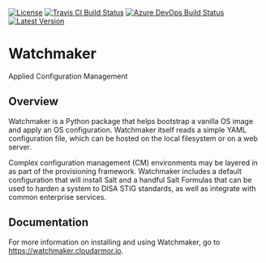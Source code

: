 [![License](https://img.shields.io/github/license/plus3it/watchmaker.svg)](./LICENSE)
[![Travis CI Build Status](https://travis-ci.org/plus3it/watchmaker.svg?branch=develop)](https://travis-ci.org/plus3it/watchmaker)
[![Azure DevOps Build Status](https://dev.azure.com/plus3it/watchmaker/_apis/build/status%2Fcontinuous-integration.azure-devops?branchName=main)](https://dev.azure.com/plus3it/watchmaker/_build/latest?definitionId=1&branchName=main)
[![Latest Version](https://img.shields.io/pypi/v/watchmaker.svg?label=version)](https://pypi.python.org/pypi/watchmaker)

# Watchmaker

Applied Configuration Management

## Overview

Watchmaker is a Python package that helps bootstrap a vanilla OS image and
apply an OS configuration. Watchmaker itself reads a simple YAML configuration
file, which can be hosted on the local filesystem or on a web server.

Complex configuration management (CM) environments may be layered in as part of
the provisioning framework. Watchmaker includes a default configuration that
will install Salt and a handful Salt Formulas that can be used to harden a
system to DISA STIG standards, as well as integrate with common enterprise
services.

## Documentation

For more information on installing and using Watchmaker, go to
<https://watchmaker.cloudarmor.io>.
